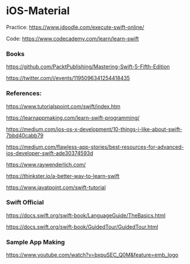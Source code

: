 # iOS-Material

Practice:
https://www.jdoodle.com/execute-swift-online/

Code: https://www.codecademy.com/learn/learn-swift

### Books
https://github.com/PacktPublishing/Mastering-Swift-5-Fifth-Edition

https://twitter.com/i/events/1195096341254418435

### References:

https://www.tutorialspoint.com/swift/index.htm

https://learnappmaking.com/learn-swift-programming/

https://medium.com/ios-os-x-development/10-things-i-like-about-swift-7bbd40cabb79

https://medium.com/flawless-app-stories/best-resources-for-advanced-ios-developer-swift-ade30374593d

https://www.raywenderlich.com/

https://thinkster.io/a-better-way-to-learn-swift

https://www.javatpoint.com/swift-tutorial

### Swift Official
https://docs.swift.org/swift-book/LanguageGuide/TheBasics.html

https://docs.swift.org/swift-book/GuidedTour/GuidedTour.html

### Sample App Making

https://www.youtube.com/watch?v=bxpuSEC_Q0M&feature=emb_logo
